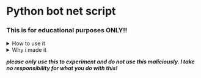 # Python bot net script



### This is for educational purposes ONLY!!

<details>
<summary>
  How to use it
</summary>

## Master/host side:
### How to set up slave and host server:
 - You need to change the 'host' var in master and 'port' in master to your server IP and server port.
 - You need to change the 'ilill11i1' var in slave and 'lllLLLLLLL' var in slave to your maseter ip and port.
 - Then you need to port forwared on your server with the port you want the slave to connect to.

 ### How to Attack:
  - enter the ip or domain you would like to attack
  - enter the port you would like to attack
  - enter the number of threads
  - wait for the slaves to connect ; )
  
 ### How to Ping:
 - make a .txt in the same dir as the master file and put all the slave ips in it
 - run the ping command!
## Slave side:

### Just run it lmao
- it starts on start-up as an invisble file and hides its self
- it then waits for the master to connect and send the ddoings info
 
 </details>
<details>
<summary>
  Why i made it
</summary>
 i was bored and wanted to test so stuff out, the code is a bit janky and could be optimised but cba as this was just for me to test some python libs out, i also wrote it up in 2 hours lol.
 </details>
 
***please only use this to experiment and do not use this maliciously. I take no responsibility for what you do with this!***
